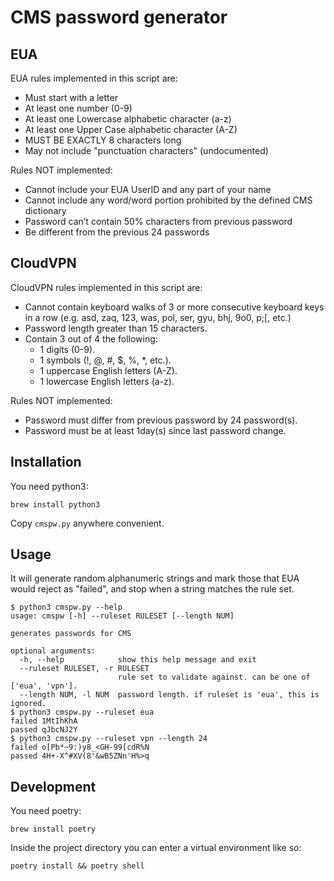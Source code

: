 # CMS password generator

## EUA

EUA rules implemented in this script are:

- Must start with a letter
- At least one number (0-9)
- At least one Lowercase alphabetic character (a-z)
- At least one Upper Case alphabetic character (A-Z)
- MUST BE EXACTLY 8 characters long
- May not include "punctuation characters" (undocumented)

Rules NOT implemented:

- Cannot include your EUA UserID and any part of your name
- Cannot include any word/word portion prohibited by the defined CMS dictionary
- Password can’t contain 50% characters from previous password
- Be different from the previous 24 passwords

## CloudVPN

CloudVPN rules implemented in this script are:

- Cannot contain keyboard walks of 3 or more consecutive keyboard keys in a row
  (e.g. asd, zaq, 123, was, pol, ser, gyu, bhj, 9o0, p;[, etc.)
- Password length greater than 15 characters.
- Contain 3 out of 4 the following:
  - 1 digits (0-9).
  - 1 symbols (!, @, #, $, %, \*, etc.).
  - 1 uppercase English letters (A-Z).
  - 1 lowercase English letters (a-z).

Rules NOT implemented:

- Password must differ from previous password by 24 password(s).
- Password must be at least 1day(s) since last password change.

## Installation

You need python3:

```console
brew install python3
```

Copy `cmspw.py` anywhere convenient.

## Usage

It will generate random alphanumeric strings and mark those that EUA would
reject as "failed", and stop when a string matches the rule set.

```console
$ python3 cmspw.py --help
usage: cmspw [-h] --ruleset RULESET [--length NUM]

generates passwords for CMS

optional arguments:
  -h, --help            show this help message and exit
  --ruleset RULESET, -r RULESET
                        rule set to validate against. can be one of ['eua', 'vpn'].
  --length NUM, -l NUM  password length. if ruleset is 'eua', this is ignored.
$ python3 cmspw.py --ruleset eua
failed 1MtIhKhA
passed qJbcNJ2Y
$ python3 cmspw.py --ruleset vpn --length 24
failed o[Pb*~9:)y8_<GH-99[cdR%N
passed 4H+-X^#XV(8'&wB5ZNn'H%>q
```

## Development

You need poetry:

```console
brew install poetry
```

Inside the project directory you can enter a virtual environment like so:

```console
poetry install && poetry shell
```
